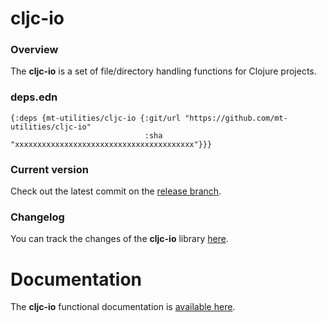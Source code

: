 
# cljc-io

### Overview

The <strong>cljc-io</strong> is a set of file/directory handling functions for Clojure projects.

### deps.edn

```
{:deps {mt-utilities/cljc-io {:git/url "https://github.com/mt-utilities/cljc-io"
                              :sha     "xxxxxxxxxxxxxxxxxxxxxxxxxxxxxxxxxxxxxxxx"}}}
```

### Current version

Check out the latest commit on the [release branch](https://github.com/mt-utilities/cljc-io/tree/release).

### Changelog

You can track the changes of the <strong>cljc-io</strong> library [here](CHANGES.md).

# Documentation

The <strong>cljc-io</strong> functional documentation is [available here](https://mt-utilities.github.io/cljc-io).
